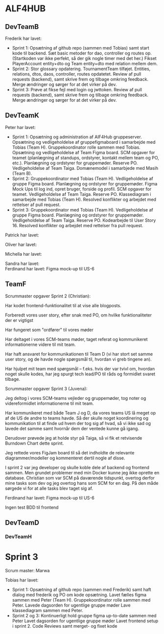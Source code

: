 # ALF4HUB

## DevTeamB
Frederik har lavet:
- Sprint 1:
  Opsætning af github repo (sammen med Tobias) samt start kode til backend. 
  Sæt basic metoder for dao, controller og routes op. (Startkoden var ikke perfekt, så der gik nogle timer med det her.) 
  Fikset PlayerAccount entity+dto og Team entity+dto med relation mellem dem.
- Sprint 2:
  Stor glossary opdatering. 
  TournamentTeam tilføjet. Entities, relations, dtos, daos, controller, routes opdatetet. 
  Review af pull requests (backend), samt skrive frem og tilbage omkring feedback. 
  Merge ændringer og sørger for at det virker på dev.
- Sprint 3:
  Prøve at fikse fejl med login og jwttoken. 
  Review af pull requests (backend), samt skrive frem og tilbage omkring feedback. 
  Merge ændringer og sørger for at det virker på dev.

## DevTeamK
Peter har lavet:
- Sprint 1: Opsætning og administration af AlF4Hub gruppeserver. Opsætning og vedligeholdelse af gruppefigmaboard i samarbejde med Tobias (Team H). Gruppekoordinator rolle sammen med Tobias. Opsætning og vedligeholdelse af Team Figma board. SCM opgaver for teamet (planlægning af standups, ordstyrer, kontakt mellem team og PO, etc.). Planlægning og ordstyrer for gruppemøder. Reserve PO. Vedligeholdelse af Team Taiga. Domænemodel i samarbjede med Masih (Team B).
- Sprint 2: Gruppekoordinator med Tobias (Team H). Vedligeholdelse af gruppe Figma board. Planlægning og ordstyrer for gruppemøder. Figma Mock Ups til log ind, opret bruger, forside og profil. SCM opgaver for teamet. Vedligeholdelse af Team Taiga. Reserve PO. Klassediagram i samarbejde med Tobias (Team H). Resolved konflikter og arbejdet med rettelser af pull request.
- Sprint 3: Gruppekoordinator med Tobias (Team H). Vedligeholdelse af gruppe Figma board. Planlægning og ordstyrer for gruppemøder. Vedligeholdelse af Team Taiga. Reserve PO. Kodearbejde til User Story 16. Resolved konflikter og arbejdet med rettelser fra pull request.
  
Patrick har lavet:

Oliver har lavet:

Michella har lavet:

Sandra har lavet:  
Ferdinand har lavet: Figma mock-up  til US-6

## TeamF
Scrummaster opgaver Sprint 2 (Christian):

Har kodet frontend-funktionalitet til at vise alle blogposts.

Forberedt vores user story, efter snak med PO, om hvilke funktionaliteter der er vigtigst

Har fungeret som "ordfører" til vores møder

Har deltaget i vores SCM-teams møder, taget referat og kommunikeret informationerne videre til mit team.

Har haft ansvaret for kommunikationen til Team D (vi har stort set samme user story, og de havde nogle spørgsmål til, hvordan vi greb tingene an).

Har hjulpet mit team med spørgsmål – f.eks. hvis der var tvivl om, hvordan noget skulle kodes, har jeg spurgt tech lead/PO til råds og formidlet svaret tilbage.


Scrummaster opgaver Sprint 3 (Juvena):

Jeg deltog i vores SCM-teams vejleder og gruppemøder, tog noter og videreformidlet informationerne til mit team. 

Har kommunikeret med både Team J og D, da vores teams US lå meget op af de US de andre to teams havde. Så der skulle noget koordinering og kommunikation til at finde ud hvem der tog sig af hvad, så vi ikke sad og lavede det samme samt hvornår dem der ventede kunne gå igang. 

Derudover prøvede jeg at holde styr på Taiga, så vi fik et retvisende Burndown Chart dette sprint. 

Jeg rettede vores FigJam board til så det indholdte de relevante diagrammer/modeller og kommenteret dertil nogle af disse. 

I sprint 2 var jeg developer og skulle koble dele af backend og frontend sammen. Men grundet problemer med min Docker kunne jeg ikke oprette en database. 
Christian som var SCM på daværende tidspunkt, overtog derfor mine tasks som dev og jeg overtog hans som SCM for en dag. På den måde sørgede vi for at alle tasks blev taget sig af. 

Ferdinand har lavet: Figma mock-up til US-6  

Ingen test BDD til frontend

## DevTeamD

### DevTeamH
# Sprint 3
Scrum master: Marwa

Tobias har lavet:
- Sprint 1:
  Opsætning af github repo (sammen med Frederik) samt haft dialog med frederik og PO om kode opsætning. 
  Lavet fælles figma sammen med Peter (Team H). Gruppekoordinator rolle sammen med Peter.
  Lavede dagsorden for ugentlige gruppe møder
  Lave klassediagram sammen med Peter.
- Sprint 2 og 3:
  Kontinuerligt hold gruppe figma up-to-date sammen med Peter
  Lavet dagsorden for ugentlige gruppe møder
  Lavet frontend setup i sprint 2.
  Code Reviews samt merget- og fixet kode
